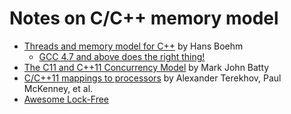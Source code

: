 # Notes on C/C++ memory model

* [Threads and memory model for C++](https://www.hboehm.info/c++mm/) by Hans Boehm
    * [GCC 4.7 and above does the right thing!](https://docs.google.com/presentation/d/1Eapu4G6QcetO9mOeZSQJAuvxB8kK3pHQwxWbHNOLk8w/pub?start=false&loop=false&delayms=3000&slide=id.g347b81b2f_023)
* [The C11 and C++11 Concurrency Model](https://www.cs.kent.ac.uk/people/staff/mjb211/docs/toc.pdf) by Mark John Batty
* [C/C++11 mappings to processors](https://www.cl.cam.ac.uk/~pes20/cpp/cpp0xmappings.html) by Alexander Terekhov, Paul McKenney, et al.
* [Awesome Lock-Free](https://github.com/rigtorp/awesome-lockfree)
